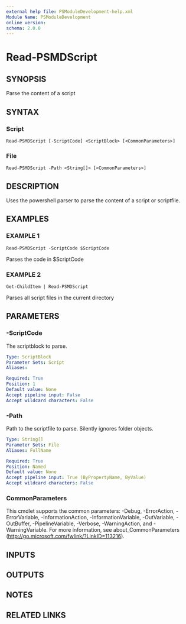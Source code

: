 ```yaml
---
external help file: PSModuleDevelopment-help.xml
Module Name: PSModuleDevelopment
online version:
schema: 2.0.0
---
```


# Read-PSMDScript

## SYNOPSIS
Parse the content of a script

## SYNTAX

### Script
```
Read-PSMDScript [-ScriptCode] <ScriptBlock> [<CommonParameters>]
```

### File
```
Read-PSMDScript -Path <String[]> [<CommonParameters>]
```

## DESCRIPTION
Uses the powershell parser to parse the content of a script or scriptfile.

## EXAMPLES

### EXAMPLE 1
```
Read-PSMDScript -ScriptCode $ScriptCode
```

Parses the code in $ScriptCode

### EXAMPLE 2
```
Get-ChildItem | Read-PSMDScript
```

Parses all script files in the current directory

## PARAMETERS

### -ScriptCode
The scriptblock to parse.

```yaml
Type: ScriptBlock
Parameter Sets: Script
Aliases:

Required: True
Position: 1
Default value: None
Accept pipeline input: False
Accept wildcard characters: False
```

### -Path
Path to the scriptfile to parse.
Silently ignores folder objects.

```yaml
Type: String[]
Parameter Sets: File
Aliases: FullName

Required: True
Position: Named
Default value: None
Accept pipeline input: True (ByPropertyName, ByValue)
Accept wildcard characters: False
```

### CommonParameters
This cmdlet supports the common parameters: -Debug, -ErrorAction, -ErrorVariable, -InformationAction, -InformationVariable, -OutVariable, -OutBuffer, -PipelineVariable, -Verbose, -WarningAction, and -WarningVariable.
For more information, see about_CommonParameters (http://go.microsoft.com/fwlink/?LinkID=113216).

## INPUTS

## OUTPUTS

## NOTES

## RELATED LINKS
